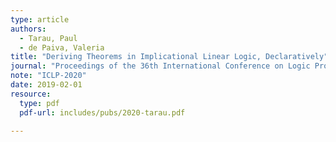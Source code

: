 ```yaml
---
type: article
authors:
  - Tarau, Paul
  - de Paiva, Valeria
title: "Deriving Theorems in Implicational Linear Logic, Declaratively"
journal: "Proceedings of the 36th International Conference on Logic Programming (ICLP) 2020"
note: "ICLP-2020"
date: 2019-02-01
resource:
  type: pdf
  pdf-url: includes/pubs/2020-tarau.pdf

---
```


